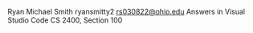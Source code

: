 Ryan Michael Smith 
ryansmitty2
rs030822@ohio.edu
Answers in Visual Studio Code
CS 2400, Section 100
